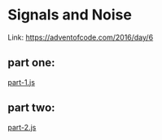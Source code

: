 # Signals and Noise

Link: https://adventofcode.com/2016/day/6

## part one:
[part-1.js](part-1.js)

## part two:
[part-2.js](part-2.js)
